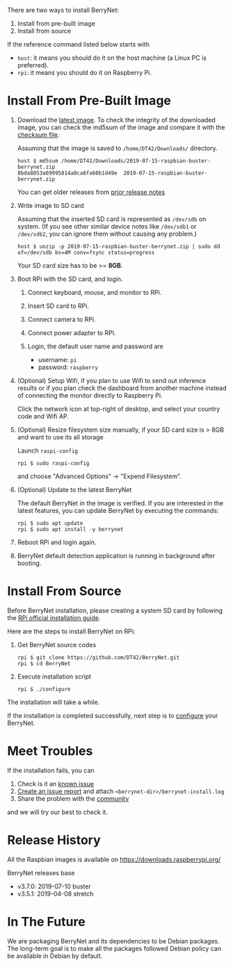 There are two ways to install BerryNet:

1. Install from pre-built image
1. Install from source

If the reference command listed below starts with

* `host`: it means you should do it on the host machine (a Linux PC is preferred). 
* `rpi`: it means you should do it on Raspberry Pi.

# Install From Pre-Built Image

1. Download the [latest image](https://berrynet.s3.amazonaws.com/images/2019-07-15-raspbian-buster-berrynet.zip). To check the integrity of the downloaded image, you can check the md5sum of the image and compare it with the [checksum file](https://berrynet.s3.amazonaws.com/images/2019-07-15-raspbian-buster-berrynet.md5sum).

    Assuming that the image is saved to `/home/DT42/Downloads/` directory.

    ```
    host $ md5sum /home/DT42/Downloads/2019-07-15-raspbian-buster-berrynet.zip
    8bda8053a69995814a0ca6fa60b1d49e  2019-07-15-raspbian-buster-berrynet.zip
    ```
    
    You can get older releases from [prior release notes](https://github.com/DT42/BerryNet/releases)

1. Write image to SD card

    Assuming that the inserted SD card is represented as `/dev/sdb` on system. (If you see other similar device notes like `/dev/sdb1` or `/dev/sdb2`, you can ignore them without causing any problem.)

    ```
    host $ unzip -p 2019-07-15-raspbian-buster-berrynet.zip | sudo dd of=/dev/sdb bs=4M conv=fsync status=progress
    ```

    Your SD card size has to be >= **8GB**.

1. Boot RPi with the SD card, and login.

    1. Connect keyboard, mouse, and monitor to RPi.
    1. Insert SD card to RPi.
    1. Connect camera to RPi.
    1. Connect power adapter to RPi.
    1. Login, the default user name and password are

        * username: `pi`
        * password: `raspberry`

1. (Optional) Setup Wifi, if you plan to use Wifi to send out inference results or if you plan check the dashboard from another machine instead of connecting the monitor directly to Raspberry Pi.

    Click the network icon at top-right of desktop, and select your country code and Wifi AP.

1. (Optional) Resize filesystem size manually, if your SD card size is > 8GB and want to use its all storage

    Launch `raspi-config`

    ```
    rpi $ sudo raspi-config
    ```

    and choose "Advanced Options" -> "Expend Filesystem".

1. (Optional) Update to the latest BerryNet

    The default BerryNet in the image is verified. If you are interested in the latest features, you can update BerryNet by executing the commands:

    ```
    rpi $ sudo apt update
    rpi $ sudo apt install -y berrynet
    ```

1. Reboot RPi and login again.
1. BerryNet default detection application is running in background after booting.

# Install From Source

Before BerryNet installation, please creating a system SD card by following the [RPi official installation guide](https://www.raspberrypi.org/downloads/raspbian/).

Here are the steps to install BerryNet on RPi:

1. Get BerryNet source codes

    ```
    rpi $ git clone https://github.com/DT42/BerryNet.git
    rpi $ cd BerryNet
    ```

1. Execute installation script

    ```
    rpi $ ./configure
    ```

The installation will take a while.

If the installation is completed successfully, next step is to [configure](https://github.com/DT42/BerryNet/wiki/Configuration) your BerryNet.

# Meet Troubles

If the installation fails, you can

1. Check is it an [known issue](https://github.com/DT42/BerryNet/issues)
1. [Create an issue report](https://github.com/DT42/BerryNet/issues/new) and attach `<berrynet-dir>/berrynet-install.log`
1. Share the problem with the [community](https://github.com/DT42/BerryNet/wiki/Troubleshooting-And-Questions)

and we will try our best to check it.

# Release History

All the Raspbian images is available on https://downloads.raspberrypi.org/

BerryNet releases base

* v3.7.0: 2019-07-10 buster
* v3.5.1: 2019-04-08 stretch

# In The Future

We are packaging BerryNet and its dependencies to be Debian packages. The long-term goal is to make all the packages followed Debian policy can be available in Debian by default.
